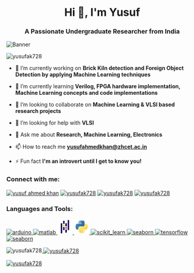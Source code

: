 <h1 align="center">Hi 👋, I'm Yusuf</h1>
<h3 align="center">A Passionate Undergraduate Researcher from India</h3>

![Banner](https://res.cloudinary.com/superfolio/image/upload/v1620689979/68747470733a2f2f692e70696e696d672e636f6d2f6f726967696e616c732f63362f33332f63322f63363333633230656465383266306530636564376435373064626533613166332e676966_yjuh2s.gif)



<p align="left"> <img src="https://komarev.com/ghpvc/?username=yusufak728&label=Profile%20views&color=0e75b6&style=flat" alt="yusufak728" /> </p>

- 🔭 I’m currently working on **Brick Kiln detection and Foreign Object Detection by applying Machine Learning techniques**

- 🌱 I’m currently learning **Verilog, FPGA hardware implementation, Machine Learning concepts and code implementations**

- 👯 I’m looking to collaborate on **Machine Learning & VLSI based research projects**

- 🤝 I’m looking for help with **VLSI**

- 💬 Ask me about **Research, Machine Learning, Electronics**

- 📫 How to reach me **yusufahmedkhan@zhcet.ac.in**

- ⚡ Fun fact **I'm an introvert until I get to know you!**

<h3 align="left">Connect with me:</h3>
<p align="left">
<a href="https://www.linkedin.com/in/yusuf-ahmed-khan-7b6539215/" target="_blank"><img align="center" src="https://raw.githubusercontent.com/rahuldkjain/github-profile-readme-generator/master/src/images/icons/Social/linked-in-alt.svg" alt="yusuf ahmed khan" height="30" width="40" /></a>
<a href="https://instagram.com/yusufak728" target="_blank"><img align="center" src="https://raw.githubusercontent.com/rahuldkjain/github-profile-readme-generator/master/src/images/icons/Social/instagram.svg" alt="yusufak728" height="30" width="40" /></a>
<a href="https://scholar.google.com/citations?user=npbfYnMAAAAJ&hl=en" target="_blank"><img align="center" src="https://upload.wikimedia.org/wikipedia/commons/c/c7/Google_Scholar_logo.svg" alt="yusufak728" height="30" width="40" /></a>
<a href="https://www.researchgate.net/profile/Yusuf-Khan-35" target="_blank"><img align="center" src="https://upload.wikimedia.org/wikipedia/commons/a/aa/ResearchGate_Logo.png" alt="yusufak728" height="30" width="80" /></a>
  

</p>

<h3 align="left">Languages and Tools:</h3>
<p align="left"> <a href="https://www.arduino.cc/" target="_blank" rel="noreferrer"> <img src="https://cdn.worldvectorlogo.com/logos/arduino-1.svg" alt="arduino" width="40" height="40"/> 
</a> <a href="https://www.mathworks.com/" target="_blank" rel="noreferrer"> <img src="https://upload.wikimedia.org/wikipedia/commons/2/21/Matlab_Logo.png" alt="matlab" width="40" height="40"/> 
</a> <a href="https://pandas.pydata.org/" target="_blank" rel="noreferrer"> <img src="https://raw.githubusercontent.com/devicons/devicon/2ae2a900d2f041da66e950e4d48052658d850630/icons/pandas/pandas-original.svg" alt="pandas" width="40" height="40"/> 
</a> <a href="https://www.python.org" target="_blank" rel="noreferrer"> <img src="https://raw.githubusercontent.com/devicons/devicon/master/icons/python/python-original.svg" alt="python" width="40" height="40"/> 
</a> <a href="https://scikit-learn.org/" target="_blank" rel="noreferrer"> <img src="https://upload.wikimedia.org/wikipedia/commons/0/05/Scikit_learn_logo_small.svg" alt="scikit_learn" width="40" height="40"/> 
</a> <a href="https://seaborn.pydata.org/" target="_blank" rel="noreferrer"> <img src="https://seaborn.pydata.org/_images/logo-mark-lightbg.svg" alt="seaborn" width="40" height="40"/> 
</a> <a href="https://www.tensorflow.org" target="_blank" rel="noreferrer"> <img src="https://www.vectorlogo.zone/logos/tensorflow/tensorflow-icon.svg" alt="tensorflow" width="40" height="40"/> </a> 
</a> <a href="https://seaborn.pydata.org/" target="_blank" rel="noreferrer"> <img src="https://www.electronics-lab.com/wp-content/uploads/2020/09/pspice-for-ti-logo.png" alt="seaborn" width="40" height="40"/> 
</p>




<p><img align="left" src="https://github-readme-stats.vercel.app/api/top-langs?username=yusufak728&show_icons=true&locale=en&layout=compact" alt="yusufak728" /></p>

<p>&nbsp;<img align="center" src="https://github-readme-stats.vercel.app/api?username=yusufak728&show_icons=true&locale=en" alt="yusufak728" /></p>

<p><img align="center" src="https://github-readme-streak-stats.herokuapp.com/?user=yusufak728&" alt="yusufak728" /></p>
